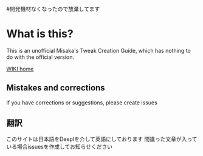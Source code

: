 #開発機材なくなったので放棄してます










# What is this?
This is an unofficial Misaka's Tweak Creation Guide, which has nothing to do with the official version.

[WIKI home](https://github.com/amania-Jailbreak/Misaka-create-Tweak-wiki/wiki)

## Mistakes and corrections
If you have corrections or suggestions, please create issues

## 翻訳
このサイトは日本語をDeeplを介して英語にしております
間違った文章が入っている場合issuesを作成してお知らせください
